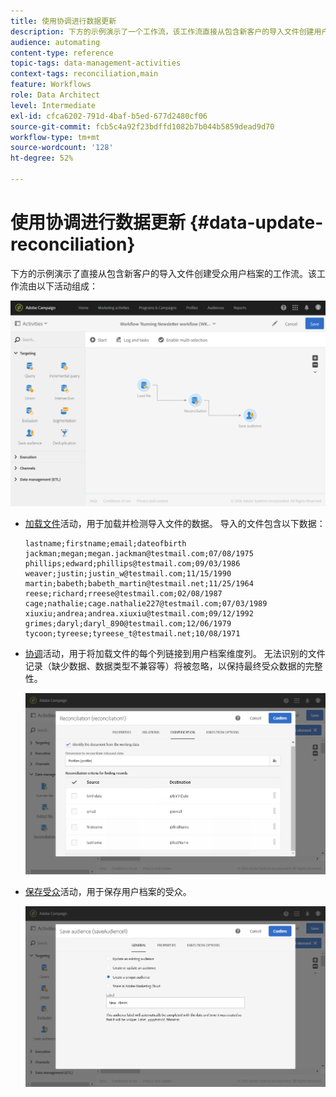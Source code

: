 ```yaml
---
title: 使用协调进行数据更新
description: 下方的示例演示了一个工作流，该工作流直接从包含新客户的导入文件创建用户档案受众。
audience: automating
content-type: reference
topic-tags: data-management-activities
context-tags: reconciliation,main
feature: Workflows
role: Data Architect
level: Intermediate
exl-id: cfca6202-791d-4baf-b5ed-677d2480cf06
source-git-commit: fcb5c4a92f23bdffd1082b7b044b5859dead9d70
workflow-type: tm+mt
source-wordcount: '128'
ht-degree: 52%

---
```


# 使用协调进行数据更新 {#data-update-reconciliation}

下方的示例演示了直接从包含新客户的导入文件创建受众用户档案的工作流。该工作流由以下活动组成：

![](assets/identification_example2.png)

* [加载文件](../../automating/using/load-file.md)活动，用于加载并检测导入文件的数据。 导入的文件包含以下数据：

  ```
  lastname;firstname;email;dateofbirth
  jackman;megan;megan.jackman@testmail.com;07/08/1975
  phillips;edward;phillips@testmail.com;09/03/1986
  weaver;justin;justin_w@testmail.com;11/15/1990
  martin;babeth;babeth_martin@testmail.net;11/25/1964
  reese;richard;rreese@testmail.com;02/08/1987
  cage;nathalie;cage.nathalie227@testmail.com;07/03/1989
  xiuxiu;andrea;andrea.xiuxiu@testmail.com;09/12/1992
  grimes;daryl;daryl_890@testmail.com;12/06/1979
  tycoon;tyreese;tyreese_t@testmail.net;10/08/1971
  ```

* [协调](../../automating/using/reconciliation.md)活动，用于将加载文件的每个列链接到用户档案维度列。 无法识别的文件记录（缺少数据、数据类型不兼容等）将被忽略，以保持最终受众数据的完整性。

  ![](assets/identification_example1.png)

* [保存受众](../../automating/using/save-audience.md)活动，用于保存用户档案的受众。

  ![](assets/identification_example3.png)
